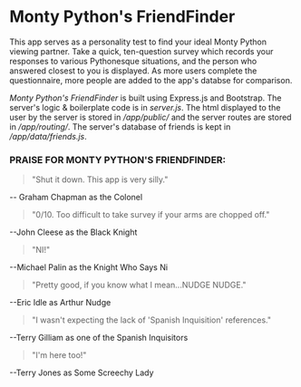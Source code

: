 # Monty Python's FriendFinder

This app serves as a personality test to find your ideal Monty Python viewing partner. Take a quick, ten-question survey which records your responses to various Pythonesque situations, and the person who answered closest to you is displayed. As more users complete the questionnaire, more people are added to the app's databse for comparison.

*Monty Python's FriendFinder* is built using Express.js and Bootstrap. The server's logic & boilerplate code is in *server.js*. The html displayed to the user by the server is stored in */app/public/* and the server routes are stored in */app/routing/*. The server's database of friends is kept in */app/data/friends.js*. 

### PRAISE FOR MONTY PYTHON'S FRIENDFINDER:

>"Shut it down. This app is very silly." 

-- Graham Chapman as the Colonel 

>"0/10. Too difficult to take survey if your arms are chopped off."

--John Cleese as the Black Knight

>"NI!"

--Michael Palin as the Knight Who Says Ni

>"Pretty good, if you know what I mean...NUDGE NUDGE."

--Eric Idle as Arthur Nudge

>"I wasn't expecting the lack of 'Spanish Inquisition' references."

--Terry Gilliam as one of the Spanish Inquisitors

>"I'm here too!"

--Terry Jones as Some Screechy Lady